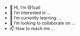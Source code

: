 - 👋 Hi, I’m @1cali
- 👀 I’m interested in ...
- 🌱 I’m currently learning ...
- 💞️ I’m looking to collaborate on ...
- 📫 How to reach me ...

<!---
1cali/1cali is a ✨ special ✨ repository because its `README.md` (this file) appears on your GitHub profile.
You can click the Preview link to take a look at your changes.
--->
